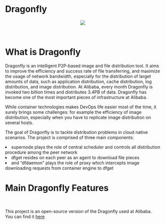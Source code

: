 # Dragonfly

<p align="center">
  <img src="https://repository-images.githubusercontent.com/309874357/c2b3ff80-a931-11eb-89b2-32c6ceed11cd" />
</p>

<br>

# What is Dragonfly

<p>
  Dragonfly is an intelligent P2P-based image and file distribution tool. It aims to improve the efficiency and success rate of file transferring, and maximize the usage of network bandwidth, especially for the distribution of larget amounts of data, such as application distribution, cache distribution, log distribution, and image distribution.
 At Alibaba, every month Dragonfly is invoked two billion times and distributes 3.4PB of data. Dragonfly has become one of the most important pieces of infrastructure at Alibaba.

  While container technologies makes DevOps life easier most of the time, it surely brings some challenges: for example the efficiency of image distribution, especially when you     have to replicate image distribution on several hosts.
  
  The goal of Dragonfly is to tackle distribution problems in cloud native scenarios.
  The project is comprised of three main components:
   <li> supernode plays the role of central scheduler and controls all distribution procedure among the peer network </li>
   <li> dfget resides on each peer as an agent to download file pieces </li>
   <li> and “dfdaemon” plays the role of proxy which intercepts image downloading requests from container engine to dfget </li>
</p>

# Main Dragonfly Features
<br>
<p> This project is an open-source version of the Dragonfly used at Alibaba. You can find it <a href="https://github.com/dragonflyoss/Dragonfly"> here </a> </p>

